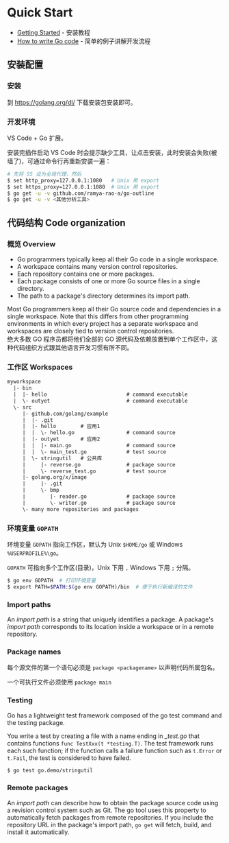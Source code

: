 # Quick Start

* [Getting Started](https://golang.org/doc/install) - 安装教程
* [How to write Go code](https://golang.org/doc/code.html) - 简单的例子讲解开发流程

## 安装配置

### 安装

到 https://golang.org/dl/ 下载安装包安装即可。

### 开发环境

VS Code + Go 扩展。

安装完插件启动 VS Code 时会提示缺少工具，让点击安装，此时安装会失败(被墙了)，可通过命令行再重新安装一遍：

```bash
# 先将 SS 设为全局代理，然后
$ set http_proxy=127.0.0.1:1080   # Unix 用 export
$ set https_proxy=127.0.0.1:1080  # Unix 用 export
$ go get -u -v github.com/ramya-rao-a/go-outline
$ go get -u -v <其他分析工具>
```


## 代码结构 Code organization

### 概览 Overview

* Go programmers typically keep all their Go code in a single workspace.
* A workspace contains many version control repositories.
* Each repository contains one or more packages.
* Each package consists of one or more Go source files in a single directory.
* The path to a package's directory determines its import path.

Most Go programmers keep all their Go source code and dependencies in a single workspace. Note that this differs from other programming environments in which every project has a separate workspace and workspaces are closely tied to version control repositories.  
绝大多数 GO 程序员都将他们全部的 GO 源代码及依赖放置到单个工作区中，这种代码组织方式跟其他语言开发习惯有所不同。

### 工作区 Workspaces

```txt
myworkspace
  |- bin
  |  |- hello                          # command executable
  |  \- outyet                         # command executable
  \- src
     |- github.com/golang/example
     |  |- .git
     |  |- hello        # 应用1
     |  |  \- hello.go                 # command source
     |  |- outyet       # 应用2
     |  |  |- main.go                  # command source
     |  |  \- main_test.go             # test source
     |  \- stringutil   # 公共库
     |     |- reverse.go               # package source
     |     \- reverse_test.go          # test source
     |- golang.org/x/image
     |     |- .git
     |     \- bmp
     |        |- reader.go             # package source
     |        \- writer.go             # package source
     \- many more repositories and packages
```

### 环境变量 `GOPATH`

环境变量 `GOPATH` 指向工作区，默认为 Unix `$HOME/go` 或 Windows `%USERPROFILE%\go`。

`GOPATH` 可指向多个工作区(目录)，Unix 下用 `,` Windows 下用 `;` 分隔。

```bash
$ go env GOPATH  # 打印环境变量
$ export PATH=$PATH:$(go env GOPATH)/bin  # 便于执行新编译的文件
```

### Import paths

An _import path_ is a string that uniquely identifies a package. A package's _import path_ corresponds to its location inside a workspace or in a remote repository.

### Package names

每个源文件的第一个语句必须是 `package <packagename>` 以声明代码所属包名。

一个可执行文件必须使用 `package main`

### Testing

Go has a lightweight test framework composed of the go test command and the testing package.

You write a test by creating a file with a name ending in *_test.go* that contains functions `func TestXxx(t *testing.T)`. The test framework runs each such function; if the function calls a failure function such as `t.Error` or `t.Fail`, the test is considered to have failed.

```bash
$ go test go.demo/stringutil
```

### Remote packages

An _import path_ can describe how to obtain the package source code using a revision control system such as Git. The go tool uses this property to automatically fetch packages from remote repositories. If you include the repository URL in the package's import path, `go get` will fetch, build, and install it automatically.










